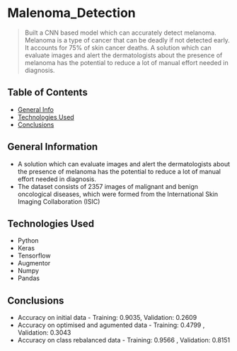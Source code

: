 # Malenoma_Detection
> Built a CNN based model which can accurately detect melanoma. Melanoma is a type of cancer that can be deadly if not detected early. It accounts for 75% of skin cancer deaths. A solution which can evaluate images and alert the dermatologists about the presence of melanoma has the potential to reduce a lot of manual effort needed in diagnosis.


## Table of Contents
* [General Info](#general-information)
* [Technologies Used](#technologies-used)
* [Conclusions](#conclusions)


## General Information
- A solution which can evaluate images and alert the dermatologists about the presence of melanoma has the potential to reduce a lot of manual effort needed in diagnosis.
- The dataset consists of 2357 images of malignant and benign oncological diseases, which were formed from the International Skin Imaging Collaboration (ISIC)

## Technologies Used
- Python
- Keras
- Tensorflow
- Augmentor
- Numpy
- Pandas

## Conclusions
- Accuracy on initial data - Training: 0.9035, Validation: 0.2609
- Accuracy on optimised and agumented data - Training: 0.4799 , Validation: 0.3043
- Accuracy on class rebalanced data - Training: 0.9566 , Validation: 0.8151
